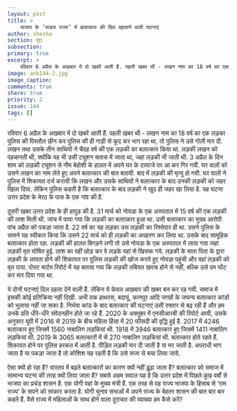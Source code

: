 ```yaml
---
layout: post
title: >
    भाजपा के ‘माडल राज्य’ में बलात्कार की दिल दहलाने वाली घटनाएं
author: shesha
section: मुद्दा
subsection:
primary: true
excerpt: >
    रविवार 6 अप्रैल के अखबार में दो खबरें आती हैं. पहली खबर थी - लखन नाम का 18 वर्ष का एक लड़का पुलिस की पिस्तौल छीन कर पुलिस की ही गाड़ी से कूद कर भाग रहा था, तो पुलिस ने उसे गोली मार दी.
image: ank144-2.jpg
image_caption: 
comments: true
share: true
priority: 2
issue: 144
tags: []
---
```


रविवार 6 अप्रैल के अखबार में दो खबरें आती हैं. पहली खबर थी - लखन नाम का 18 वर्ष का एक लड़का पुलिस की पिस्तौल छीन कर पुलिस की ही गाड़ी से कूद कर भाग रहा था, तो पुलिस ने उसे गोली मार दी. लखन तथा उसके तीन साथियों ने चैदह वर्ष की एक लड़की का बलात्कार किया था. लड़की लखन को पहचानती थी, क्योंकि वह भी उसी ट्यूशन क्लास में जाता था, जहां लड़की भी जाती थी. 3 अप्रैल के दिन शाम को लड़की ट्यूशन से नीम बेहोशी के हालत में अपने घर के दरवाजे पर आ कर गिर गयी. घर वालों को उसने लखन का नाम लेते हुए अपने बलात्कार की बात बतायी. बाद में लड़की की मृत्यु हो गयी. घर वालों ने पुलिस में शिकायत दर्ज करायी कि लखन और उसके साथियों ने बलात्कार के बाद उनकी लड़की को जहर खिला दिया. लेकिन पुलिस कहती है कि बलात्कार के बाद लड़की ने खुद ही जहर खा लिया है. यह घटना उत्तर प्रदेश के मेरठ के पास के एक गांव की है.

दूसरी खबर उत्तर प्रदेश के ही हापुड़ की है. 31 मार्च को नोयडा के एक अस्पताल में 15 वर्ष की एक लड़की की लाश मिली थी. जांच में पाया गया कि लड़की का बलात्कार हुआ था. उसी बलात्कार का मुख्य आरोपी पांच अप्रैल को पकड़ा जाता है. 22 वर्ष का यह लड़का उस लड़की का रिश्तेदार ही था. उसने पुलिस के सामने यह स्वीकार किया कि उसने 22 मार्च को ही लड़की का अपहरण कर लिया था. उसके बाद सामूहिक बलात्कार होता रहा. लड़की की हालत बिगड़ने लगी तो उसे नोयडा के एक अस्पताल में लाया गया जहां लड़की मृत घोषित हुई. लाश का वहीं छोड़ कर वे लड़के वहां से खिसक गये. लड़की के माता पिता के द्वारा लड़की के लापता होने की शिकायत पर पुलिस लड़की की खोज करते हुए नोयडा पहुंची और वहां लड़की को मृत पाया. पोस्ट मार्टम रिपोर्ट में यह बताया गया कि लड़की तबियत खराब होने से नहीं, बल्कि उसे दम घोंट कर मार दिया गया था.

ये दोनों घटनाएं दिल दहला देने वाली हैं. लेकिन ये केवल अखबार की खबर बन कर रह गयी. समाज में इसकी कोई प्रतिक्रिया नहीं दिखी. अभी तक हाथरस, बदायूं, कानपुर आदि जगहों के जघन्य बलात्कार कांडों को भुलाया नहीं जा सका है. निर्भया कांड के बाद बलात्कार की घटनाएं उसी रफ्तार से बढ़ रही हैं और हम उनके प्रति धीरे-धीरे संवेदनहीन होते जा रहे हैं. 2020 के अक्तूबर में एनसीआरबी की रिपोर्ट आयी, उसके अनुसार यूपी में 2016 से 2019 के बीच महिला हिंसा में 20 फीसदी की वृद्धि हुई है. 2017 में 4246 बलात्कार हुए जिसमें 1560 नाबालिग लड़कियां थी. 1918 में 3946 बलात्कार हुए जिसमें 1411 नाबालिग लड़कियां थी. 2019 के 3065 बलात्कारों में से 270 नाबालिग लड़कियां थी. बलात्कार होते रहते हैं. शिकायत होने पर पुलिस हरकत में आती है. पीड़ित लड़की मार दी जाती है या मर जाती है. अपराधी भाग जाता है या पकड़ा जाता है तो कोशिश यह रहती है कि उसे सजा से बचा लिया जाये.

ऐसा क्यों हो रहा है? वास्तव में बढ़ते बलात्कारों का कारण क्यों नहीं ढ़ूढ़ा जाता है? बलात्कार को समाज में सामान्य घटना की तरह क्यों लिया जाता है? सबसे अहम सवाल यह है कि उत्तर प्रदेश में पिछले कुछ वर्षों से भाजपा का प्रचंड शासन है. एक योगी वहां के मुख्य मंत्री हैं. एक तरह से वह राज्य भाजपा के हिसाब से ‘राम राज्य’ के सपने को साकार करता है. योगी चुनाव सभाओं में अपने राज्य के बेहतर शासन की बात बार बार कहते हैं. वैसे राज्य में महिलाओं के साथ होने वाला दुराचार की व्याख्या हम कैसे करें?